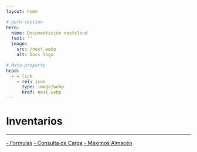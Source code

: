 ```yaml
---
layout: home

# Hero section
hero:
  name: Documentación nextcloud
  text: ''
  image:
    src: /next.webp
    alt: Docs logo

# Meta property
head:
  - - link
    - rel: icon
      type: image/webp
      href: next.webp
---
```


<!-- Custom home layout -->
<div class="custom-layout">
  <h1>Inventarios</h1>
  <hr>
  <a href="/nextcloud-docs/modulos/inventarios/formulas.html" class="btn">- Formulas</a>
  <a href="/nextcloud-docs/modulos/inventarios/consultaCarga.html" class="btn">- Consulta de Carga</a>
  <a href="/nextcloud-docs/modulos/inventarios/maxalmacen.html" class="btn">- Máximos Almacén</a>
</div>